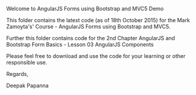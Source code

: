 Welcome to AngularJS Forms using Bootstrap and MVC5 Demo

This folder contains the latest code (as of 18th October 2015) for the Mark Zamoyta's' Course - AngularJS Forms using Bootstrap and MVC5.

Further this folder contains code for the 2nd Chapter AngularJS and Bootstrap Form Basics - Lesson 03 AngularJS Components 

Please feel free to download and use the code for your learning or other responsible use.


Regards, 

Deepak Papanna
